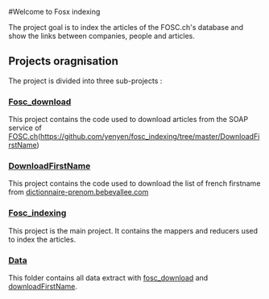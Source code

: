 #Welcome to Fosx indexing

The project goal is to index the articles of the FOSC.ch's database and show the links between companies, people and articles.

## Projects oragnisation

The project is divided into three sub-projects :

### [Fosc_download](https://github.com/yenyen/fosc_indexing/tree/master/fosc_download)

This project contains the code used to download articles from the SOAP service of [FOSC.ch](http://fosc.ch)(https://github.com/yenyen/fosc_indexing/tree/master/DownloadFirstName)

### [DownloadFirstName](https://github.com/yenyen/fosc_indexing/tree/master/DownloadFirstName)

This project contains the code used to download the list of french firstname from [dictionnaire-prenom.bebevallee.com](http://dictionnaire-prenom.bebevallee.com)

### [Fosc_indexing](https://github.com/yenyen/fosc_indexing/tree/master/fosc_indexing)

This project is the main project. It contains the mappers and reducers used to index the articles.

### [Data](https://github.com/yenyen/fosc_indexing/tree/master/data)

This folder contains all data extract with [fosc_download](https://github.com/yenyen/fosc_indexing/tree/master/fosc_download) and [downloadFirstName](https://github.com/yenyen/fosc_indexing/tree/master/DownloadFirstName).
